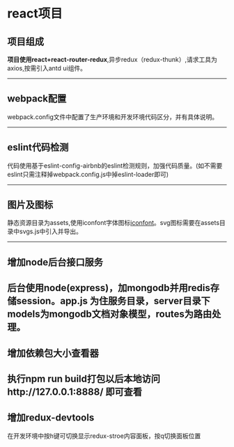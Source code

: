 # react项目
## 项目组成

__项目使用react+react-router-redux__,异步redux（redux-thunk）,请求工具为axios,按需引入antd ui组件。

-----

## webpack配置
 webpack.config文件中配置了生产环境和开发环境代码区分，并有具体说明。

-----

## eslint代码检测
 代码使用基于eslint-config-airbnb的eslint检测规则，加强代码质量。(如不需要eslint只需注释掉webpack.config.js中掉eslint-loader即可)

-----

## 图片及图标
 静态资源目录为assets,使用iconfont字体图标[iconfont](http://www.iconfont.cn/)。svg图标需要在assets目录中svgs.js中引入并导出。


-----

## 增加node后台接口服务
后台使用node(express)，加mongodb并用redis存储session。app.js 为住服务目录，server目录下models为mongodb文档对象模型，routes为路由处理。
-----

## 增加依赖包大小查看器
执行npm run build打包以后本地访问http://127.0.0.1:8888/ 即可查看
-----

## 增加redux-devtools
在开发环境中按h键可切换显示redux-stroe内容面板，按q切换面板位置
